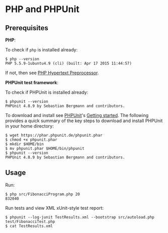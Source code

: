 PHP and PHPUnit
===============

Prerequisites
-------------

**PHP**:

To check if `php` is installed already:

```
$ php --version
PHP 5.5.9-1ubuntu4.9 (cli) (built: Apr 17 2015 11:44:57) 
```

If not, then see [PHP Hypertext Preprocessor](http://php.net/).

**PHPUnit test framework**:

To check if PHPUnit is installed already:

```
$ phpunit --version
PHPUnit 4.8.9 by Sebastian Bergmann and contributors.
```

To download and install see [PHPUnit](https://phpunit.de/)'s [Getting started](https://phpunit.de/getting-started.html). The following provides a quick summary of the key steps to download and install PHPUnit in your home directory:

```
$ wget https://phar.phpunit.de/phpunit.phar
$ chmod +x phpunit.phar
$ mkdir $HOME/bin
$ mv phpunit.phar $HOME/bin/phpunit
$ phpunit --version
PHPUnit 4.8.9 by Sebastian Bergmann and contributors.
```

Usage
-----

Run:

```
$ php src/FibonacciProgram.php 20
832040
```

Run tests and view XML xUnit-style test report:

```
$ phpunit --log-junit TestResults.xml --bootstrap src/autoload.php test/FibonacciTest.php
$ cat TestResults.xml
```
